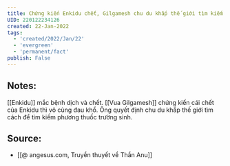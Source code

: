 ```yaml
---
title: Chứng kiến Enkidu chết, Gilgamesh chu du khắp thế giới tìm kiếm phương thuốc trường sinh
UID: 220122234126
created: 22-Jan-2022
tags:
  - 'created/2022/Jan/22'
  - 'evergreen'
  - 'permanent/fact'
publish: False
---
```

## Notes:
[[Enkidu]] mắc bệnh dịch và chết. [[Vua Gilgamesh]] chứng kiến cái chết của Enkidu thì vô cùng đau khổ. Ông quyết định chu du khắp thế giới tìm cách để tìm kiếm phương thuốc trường sinh.

## Source:
- [[@ angesus.com, Truyền thuyết về Thần Anu]]


